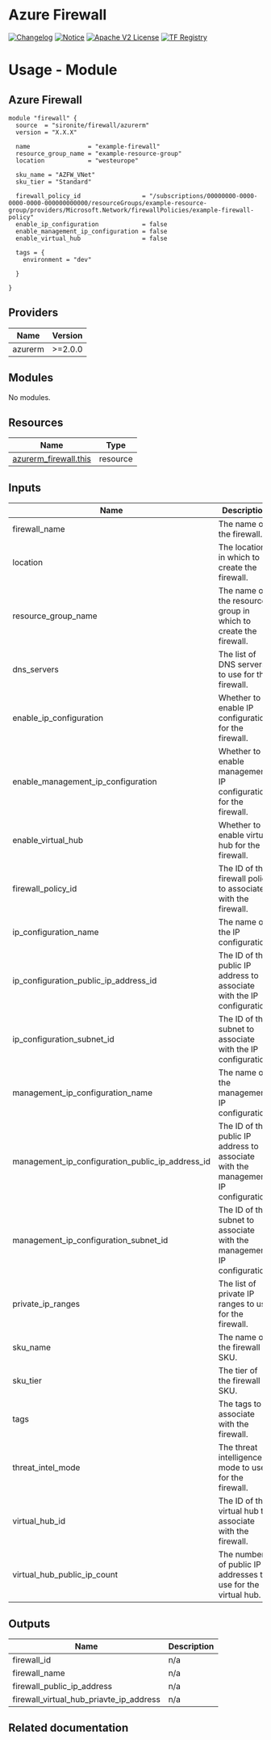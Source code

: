 <!-- BEGIN_TF_DOCS -->
 # Azure Firewall
[![Changelog](https://img.shields.io/badge/changelog-release-green.svg)](https://github.com/sironite/terraform-azurerm-firewall/releases/latest) [![Notice](https://img.shields.io/badge/notice-copyright-yellow.svg)](NOTICE) [![Apache V2 License](https://img.shields.io/badge/license-Apache%20V2-orange.svg)](LICENSE) [![TF Registry](https://img.shields.io/badge/terraform-registry-blue.svg)](https://registry.terraform.io/providers/hashicorp/azurerm/latest/docs/resources/firewall#private_ip_address)

# Usage - Module

## Azure Firewall

```hcl
module "firewall" {
  source  = "sironite/firewall/azurerm"
  version = "X.X.X"

  name                = "example-firewall"
  resource_group_name = "example-resource-group"
  location            = "westeurope"

  sku_name = "AZFW_VNet"
  sku_tier = "Standard"

  firewall_policy_id                 = "/subscriptions/00000000-0000-0000-0000-000000000000/resourceGroups/example-resource-group/providers/Microsoft.Network/firewallPolicies/example-firewall-policy"
  enable_ip_configuration            = false
  enable_management_ip_configuration = false
  enable_virtual_hub                 = false

  tags = {
    environment = "dev"

  }

}
```

## Providers

| Name | Version |
|------|---------|
| azurerm | >=2.0.0 |

## Modules

No modules.

## Resources

| Name | Type |
|------|------|
| [azurerm_firewall.this](https://registry.terraform.io/providers/hashicorp/azurerm/latest/docs/resources/firewall) | resource |

## Inputs

| Name | Description | Type | Required |
|------|-------------|------|:--------:|
| firewall\_name | The name of the firewall. | `string` | yes |
| location | The location in which to create the firewall. | `string` | yes |
| resource\_group\_name | The name of the resource group in which to create the firewall. | `string` | yes |
| dns\_servers | The list of DNS servers to use for the firewall. | `list(string)` | no |
| enable\_ip\_configuration | Whether to enable IP configuration for the firewall. | `bool` | no |
| enable\_management\_ip\_configuration | Whether to enable management IP configuration for the firewall. | `bool` | no |
| enable\_virtual\_hub | Whether to enable virtual hub for the firewall. | `bool` | no |
| firewall\_policy\_id | The ID of the firewall policy to associate with the firewall. | `string` | no |
| ip\_configuration\_name | The name of the IP configuration. | `string` | no |
| ip\_configuration\_public\_ip\_address\_id | The ID of the public IP address to associate with the IP configuration. | `string` | no |
| ip\_configuration\_subnet\_id | The ID of the subnet to associate with the IP configuration. | `string` | no |
| management\_ip\_configuration\_name | The name of the management IP configuration. | `string` | no |
| management\_ip\_configuration\_public\_ip\_address\_id | The ID of the public IP address to associate with the management IP configuration. | `string` | no |
| management\_ip\_configuration\_subnet\_id | The ID of the subnet to associate with the management IP configuration. | `string` | no |
| private\_ip\_ranges | The list of private IP ranges to use for the firewall. | `list(string)` | no |
| sku\_name | The name of the firewall SKU. | `string` | no |
| sku\_tier | The tier of the firewall SKU. | `string` | no |
| tags | The tags to associate with the firewall. | `map(string)` | no |
| threat\_intel\_mode | The threat intelligence mode to use for the firewall. | `string` | no |
| virtual\_hub\_id | The ID of the virtual hub to associate with the firewall. | `string` | no |
| virtual\_hub\_public\_ip\_count | The number of public IP addresses to use for the virtual hub. | `number` | no |

## Outputs

| Name | Description |
|------|-------------|
| firewall\_id | n/a |
| firewall\_name | n/a |
| firewall\_public\_ip\_address | n/a |
| firewall\_virtual\_hub\_priavte\_ip\_address | n/a |

## Related documentation
<!-- END_TF_DOCS -->